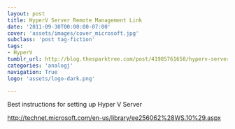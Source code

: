 ```yaml
---
layout: post
title: HyperV Server Remote Management Link
date: '2011-09-30T00:00:00-07:00'
cover: 'assets/images/cover_microsoft.jpg'
subclass: 'post tag-fiction'
tags:
- HyperV
tumblr_url: http://blog.thesparktree.com/post/41985761658/hyperv-server-remote-management-link
categories: 'analogj'
navigation: True
logo: 'assets/logo-dark.png'

---
```

Best instructions for setting up Hyper V Server

http://technet.microsoft.com/en-us/library/ee256062%28WS.10%29.aspx
